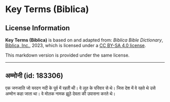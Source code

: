 # Key Terms (Biblica)

## License Information

**Key Terms (Biblica)** is based on and adapted from: _Biblica Bible Dictionary_, [Biblica, Inc.](https://www.biblica.com/), 2023, which is licensed under a [CC BY-SA 4.0 license](https://creativecommons.org/licenses/by-sa/4.0/legalcode.en).

This markdown version is provided under the same license.



--------------------------------

## अम्मोनी (id: 183306)

एक जनजाति जो यरदन नदी के पूर्व में रहती थी। वे लूत के परिवार से थे। जिस देश में वे रहते थे उसे अम्मोन कहा जाता था। वे मोलक नामक झूठे देवता की उपासना करते थे।


